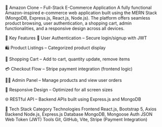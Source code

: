 🛒 Amazon Clone – Full-Stack E-Commerce Application
A fully functional Amazon-inspired e-commerce web application built using the MERN Stack (MongoDB, Express.js, React.js, Node.js). The platform offers seamless product browsing, user authentication, a shopping cart, admin functionalities, and a responsive design across all devices.

🚀 Key Features
🔐 User Authentication – Secure login/signup with JWT

🛍️ Product Listings – Categorized product display

🛒 Shopping Cart – Add to cart, quantity update, remove items

💳 Checkout Flow – Stripe payment integration (frontend logic)

🧑‍💼 Admin Panel – Manage products and view user orders

📱 Responsive Design – Optimized for all screen sizes

🌐 RESTful API – Backend APIs built using Express.js and MongoDB

🧰 Tech Stack
Category	Technologies
Frontend	React.js, Bootstrap 5, Axios
Backend	Node.js, Express.js
Database	MongoDB, Mongoose
Auth	JSON Web Token (JWT)
Tools	Git, GitHub, Vite, Stripe (Payment Integration)
